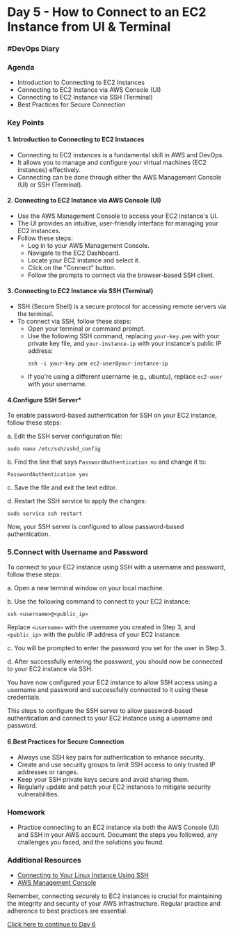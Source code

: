 # Day 5 - How to Connect to an EC2 Instance from UI & Terminal
### #DevOps Diary

### Agenda
- Introduction to Connecting to EC2 Instances
- Connecting to EC2 Instance via AWS Console (UI)
- Connecting to EC2 Instance via SSH (Terminal)
- Best Practices for Secure Connection

### Key Points

#### 1. **Introduction to Connecting to EC2 Instances**
   - Connecting to EC2 instances is a fundamental skill in AWS and DevOps.
   - It allows you to manage and configure your virtual machines (EC2 instances) effectively.
   - Connecting can be done through either the AWS Management Console (UI) or SSH (Terminal).

#### 2. **Connecting to EC2 Instance via AWS     Console (UI)**
   - Use the AWS Management Console to access your EC2 instance's UI.
   - The UI provides an intuitive, user-friendly interface for managing your EC2 instances.
   - Follow these steps:
     - Log in to your AWS Management Console.
     - Navigate to the EC2 Dashboard.
     - Locate your EC2 instance and select it.
     - Click on the "Connect" button.
     - Follow the prompts to connect via the browser-based SSH client.

#### 3. **Connecting to EC2 Instance via SSH (Terminal)**
   - SSH (Secure Shell) is a secure protocol for accessing remote servers via the terminal.
   - To connect via SSH, follow these steps:
     - Open your terminal or command prompt.
     - Use the following SSH command, replacing `your-key.pem` with your private key file, and `your-instance-ip` with your instance's public IP address:
       ```
       ssh -i your-key.pem ec2-user@your-instance-ip
       ```
     - If you're using a different username (e.g., ubuntu), replace `ec2-user` with your username.

#### 4.**Configure SSH Server***

To enable password-based authentication for SSH on your EC2 instance, follow these steps:

a. Edit the SSH server configuration file:

   ```shell
   sudo nano /etc/ssh/sshd_config
   ```

b. Find the line that says `PasswordAuthentication no` and change it to:

   ```shell
   PasswordAuthentication yes
   ```

c. Save the file and exit the text editor.

d. Restart the SSH service to apply the changes:

   ```shell
   sudo service ssh restart
   ```

Now, your SSH server is configured to allow password-based authentication.

### 5.**Connect with Username and Password**

To connect to your EC2 instance using SSH with a username and password, follow these steps:

a. Open a new terminal window on your local machine.

b. Use the following command to connect to your EC2 instance:

   ```shell
   ssh <username>@<public_ip>
   ```

   Replace `<username>` with the username you created in Step 3, and `<public_ip>` with the public IP address of your EC2 instance.

c. You will be prompted to enter the password you set for the user in Step 3.

d. After successfully entering the password, you should now be connected to your EC2 instance via SSH.

You have now configured your EC2 instance to allow SSH access using a username and password and successfully connected to it using these credentials.

This steps to configure the SSH server to allow password-based authentication and connect to your EC2 instance using a username and password.


#### 6.**Best Practices for Secure Connection**
   - Always use SSH key pairs for authentication to enhance security.
   - Create and use security groups to limit SSH access to only trusted IP addresses or ranges.
   - Keep your SSH private keys secure and avoid sharing them.
   - Regularly update and patch your EC2 instances to mitigate security vulnerabilities.

### Homework
- Practice connecting to an EC2 instance via both the AWS Console (UI) and SSH in your AWS account. Document the steps you followed, any challenges you faced, and the solutions you found.

### Additional Resources
- [Connecting to Your Linux Instance Using SSH](https://docs.aws.amazon.com/AWSEC2/latest/UserGuide/AccessingInstancesLinux.html)
- [AWS Management Console](https://aws.amazon.com/console/)

Remember, connecting securely to EC2 instances is crucial for maintaining the integrity and security of your AWS infrastructure. Regular practice and adherence to best practices are essential.


[Click here to continue to Day 6](#) <!-- Update with Day 10 link when available -->